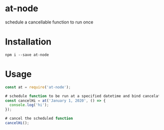 # at-node
schedule a cancellable function to run once

# Installation
```
npm i --save at-node
```

# Usage
```javascript
const at = require('at-node');

# schedule function to be run at a specified datetime and bind cancelation function to variable
const cancelHi = at('January 1, 2020', () => {
  console.log('hi');
});

# cancel the scheduled function
cancelHi();
```
